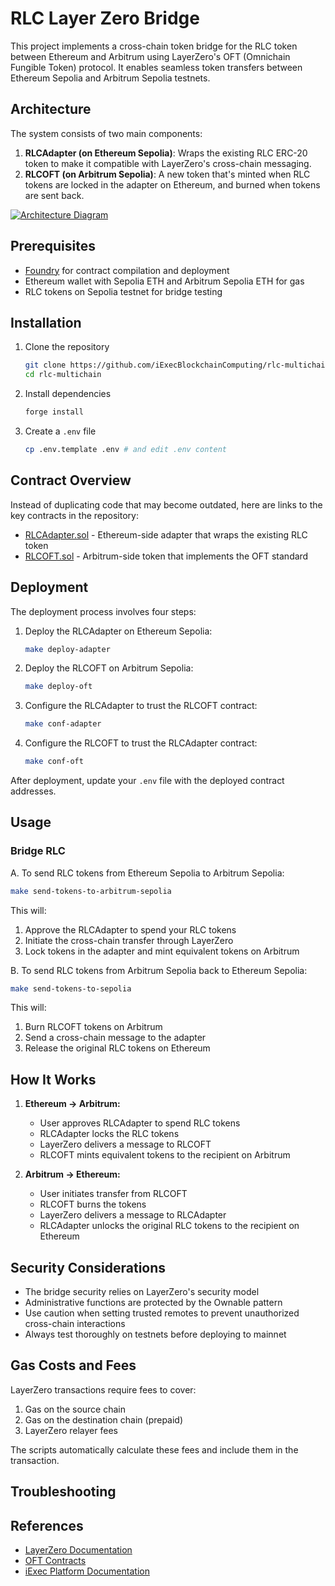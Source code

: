 # RLC Layer Zero Bridge

This project implements a cross-chain token bridge for the RLC token between Ethereum and Arbitrum using LayerZero's OFT (Omnichain Fungible Token) protocol. It enables seamless token transfers between Ethereum Sepolia and Arbitrum Sepolia testnets.

## Architecture

The system consists of two main components:

1. **RLCAdapter (on Ethereum Sepolia)**: Wraps the existing RLC ERC-20 token to make it compatible with LayerZero's cross-chain messaging.
2. **RLCOFT (on Arbitrum Sepolia)**: A new token that's minted when RLC tokens are locked in the adapter on Ethereum, and burned when tokens are sent back.

[![Architecture Diagram](https://mermaid.ink/img/pako:eNqNVNtO4zAQ_RXLvAY2F3JpQEhpLrsPRUhQXqBoZRKXRjh2ZCdouf372nHSEhrYddV2MjnHZ-ZM4leYswLDED5wVG_AMllRIJdo73ViBdNmgzluK3CFa0ZKtIIaotblIr6VX7Bkj5ju0qflWXoZ2-bpj_LsbpeOClQ3mCtGH44oF9myT3_iLW5-p8tftwv0jPkN5gyktKhZSZseg2mhg73aI35fNny6dimnKpF_E-XL7H4R0eX8v4u4Fph3VasAMAoGG-_A4eHZmwWiuubsCQvQKHHxBkaWDPQObIMYESKAkBqfcP1FB3PAguWPuw1lc_ugY2kFLQSosBDoAb_15mqgjjucC2LOhDjMN6ikI7R0YYuWcYf2QIJJ-YT5h42lhRqnHFYgH5xLu3b1dT0qTweLhmnd7Rk56EQjJ_YU5mDecrpT2APEE91P9ZN82f2UV-lE919OKQPXlPx7Tj_BkiMq1mrTkWHbAvRvTpAQCV4DPLym65KQ8CD24izzDdFwSQ4PnMQ1576RM8J4eE9Q_njyiY-GV0Xz51bqZNmWb0eBnQXf8Vs1RM3NssSOzC03y4LANL_jkpeembjqs6u6WxPMD3xlnzE4N5jwUaAb_tDd6Mbgp7F9xlQTI4iestE_GuTlBBqwwrxCZSHPzFcFXUEpWuEVDGVY4DVqSaPOmXcJRW3Drp5pDkMpjg3Y1gVqcFIieUBVMFwjImS2RvSGsWoAyUsYvsI_MAysI8_yfNuZeY7tuUFgwGcYWjP3yLdN1_Jl5PiBab8b8KXbwDyaufbMOnYs27OsIPA8A3LWPmy2WrgoG8bP9ZnfHf2GPPpVN1qcy_cD85i1tJFKlj3UnHY8jXr_C5RA8AI)](https://mermaid.live/edit#pako:eNqNVNtO4zAQ_RXLvAY2F3JpQEhpLrsPRUhQXqBoZRKXRjh2ZCdouf372nHSEhrYddV2MjnHZ-ZM4leYswLDED5wVG_AMllRIJdo73ViBdNmgzluK3CFa0ZKtIIaotblIr6VX7Bkj5ju0qflWXoZ2-bpj_LsbpeOClQ3mCtGH44oF9myT3_iLW5-p8tftwv0jPkN5gyktKhZSZseg2mhg73aI35fNny6dimnKpF_E-XL7H4R0eX8v4u4Fph3VasAMAoGG-_A4eHZmwWiuubsCQvQKHHxBkaWDPQObIMYESKAkBqfcP1FB3PAguWPuw1lc_ugY2kFLQSosBDoAb_15mqgjjucC2LOhDjMN6ikI7R0YYuWcYf2QIJJ-YT5h42lhRqnHFYgH5xLu3b1dT0qTweLhmnd7Rk56EQjJ_YU5mDecrpT2APEE91P9ZN82f2UV-lE919OKQPXlPx7Tj_BkiMq1mrTkWHbAvRvTpAQCV4DPLym65KQ8CD24iyyDdFwSQ4PnMQ1576RM8J4eE9Q_njyiY-GV0Xz51bqZNmWb0eBnQXf8Vs1RM3NssSOzC03y4LANL_jkpeembjqs6u6WxPMD3xlnzE4N5jwUaAb_tDd6Mbgp7F9xlQTI4iestE_GuTlBBqwwrxCZSHPzFcFXUEpWuEVDGVY4DVqSaPOmXcJRW3Drp5pDkMpjg3Y1gVqcFIieUBVMFwjImS2RvSGsWoAyUsYvsI_MAysI8_yfNuZeY7tuUFgwGcYWjP3yLdN1_Jl5PiBab8b8KXbwDyaufbMOnYs27OsIPA8A3LWPmy2WrgoG8bP9ZnfHf2GPPpVN1qcy_cD85i1tJFKlj3UnHY8jXr_C5RA8AI)

## Prerequisites

- [Foundry](https://book.getfoundry.sh/getting-started/installation.html) for contract compilation and deployment
- Ethereum wallet with Sepolia ETH and Arbitrum Sepolia ETH for gas
- RLC tokens on Sepolia testnet for bridge testing

## Installation

1. Clone the repository
   ```bash
   git clone https://github.com/iExecBlockchainComputing/rlc-multichain.git
   cd rlc-multichain
   ```

2. Install dependencies
   ```bash
   forge install
   ```

3. Create a `.env` file
    ```sh
    cp .env.template .env # and edit .env content
    ```

## Contract Overview

Instead of duplicating code that may become outdated, here are links to the key contracts in the repository:

- [RLCAdapter.sol](https://github.com/iExecBlockchainComputing/rlc-multichain/blob/main/src/RLCAdapter.sol) - Ethereum-side adapter that wraps the existing RLC token
- [RLCOFT.sol](https://github.com/iExecBlockchainComputing/rlc-multichain/blob/main/src/RLCOFT.sol) - Arbitrum-side token that implements the OFT standard

## Deployment

The deployment process involves four steps:

1. Deploy the RLCAdapter on Ethereum Sepolia:
   ```bash
   make deploy-adapter
   ```

2. Deploy the RLCOFT on Arbitrum Sepolia:
   ```bash
   make deploy-oft
   ```

3. Configure the RLCAdapter to trust the RLCOFT contract:
   ```bash
   make conf-adapter
   ```

4. Configure the RLCOFT to trust the RLCAdapter contract:
   ```bash
   make conf-oft
   ```

After deployment, update your `.env` file with the deployed contract addresses.

## Usage

### Bridge RLC

A. To send RLC tokens from Ethereum Sepolia to Arbitrum Sepolia:

```bash
make send-tokens-to-arbitrum-sepolia
```

This will:
1. Approve the RLCAdapter to spend your RLC tokens
2. Initiate the cross-chain transfer through LayerZero
3. Lock tokens in the adapter and mint equivalent tokens on Arbitrum

B. To send RLC tokens from Arbitrum Sepolia back to Ethereum Sepolia:

```bash
make send-tokens-to-sepolia
```

This will:
1. Burn RLCOFT tokens on Arbitrum
2. Send a cross-chain message to the adapter
3. Release the original RLC tokens on Ethereum

## How It Works

1. **Ethereum → Arbitrum:**
   - User approves RLCAdapter to spend RLC tokens
   - RLCAdapter locks the RLC tokens
   - LayerZero delivers a message to RLCOFT
   - RLCOFT mints equivalent tokens to the recipient on Arbitrum

2. **Arbitrum → Ethereum:**
   - User initiates transfer from RLCOFT
   - RLCOFT burns the tokens
   - LayerZero delivers a message to RLCAdapter
   - RLCAdapter unlocks the original RLC tokens to the recipient on Ethereum

## Security Considerations

- The bridge security relies on LayerZero's security model
- Administrative functions are protected by the Ownable pattern
- Use caution when setting trusted remotes to prevent unauthorized cross-chain interactions
- Always test thoroughly on testnets before deploying to mainnet

## Gas Costs and Fees

LayerZero transactions require fees to cover:
1. Gas on the source chain
2. Gas on the destination chain (prepaid)
3. LayerZero relayer fees

The scripts automatically calculate these fees and include them in the transaction.

## Troubleshooting


## References

- [LayerZero Documentation](https://layerzero.gitbook.io/docs/)
- [OFT Contracts](https://github.com/LayerZero-Labs/solidity-examples/tree/main/contracts/token/oft)
- [iExec Platform Documentation](https://docs.iex.ec/)